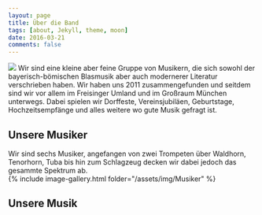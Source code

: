 ```yaml
---
layout: page
title: Über die Band
tags: [about, Jekyll, theme, moon]
date: 2016-03-21
comments: false
---
```

![](/assets/HimmelWeb.JPG)
Wir sind eine kleine aber feine Gruppe von Musikern, die sich sowohl der bayerisch-bömischen Blasmusik aber auch modernerer Literatur verschrieben haben. Wir haben uns 2011 zusammengefunden und seitdem sind wir vor allem im Freisinger Umland und im Großraum München unterwegs. Dabei spielen wir Dorffeste, Vereinsjubiläen, Geburtstage, Hochzeitsempfänge und alles weitere wo gute Musik gefragt ist.

## Unsere Musiker
Wir sind sechs Musiker, angefangen von zwei Trompeten über Waldhorn, Tenorhorn, Tuba bis hin zum Schlagzeug decken wir dabei jedoch das gesammte Spektrum ab.   
{% include image-gallery.html folder="/assets/img/Musiker" %}


## Unsere Musik